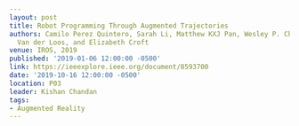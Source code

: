 ```yaml
---
layout: post
title: Robot Programming Through Augmented Trajectories
authors: Camilo Perez Quintero, Sarah Li, Matthew KXJ Pan, Wesley P. Chan, H.F. Machiel
  Van der Loos, and Elizabeth Croft
venue: IROS, 2019
published: '2019-01-06 12:00:00 -0500'
link: https://ieeexplore.ieee.org/document/8593700
date: '2019-10-16 12:00:00 -0500'
location: P03
leader: Kishan Chandan
tags:
- Augmented Reality
---
```

